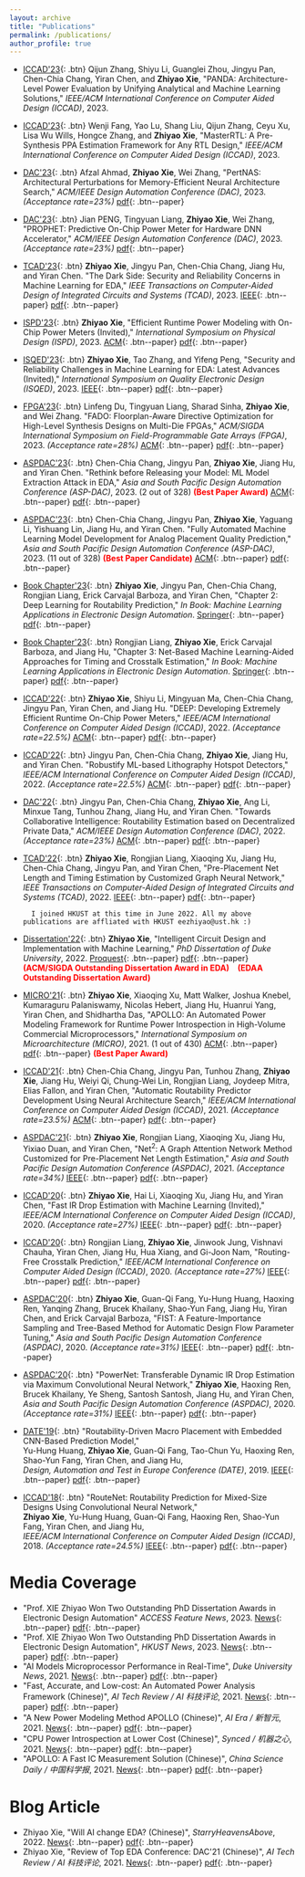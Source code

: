 ```yaml
---
layout: archive
title: "Publications"
permalink: /publications/
author_profile: true
---
```


* [ICCAD'23](https://iccad.com/){: .btn} Qijun Zhang, Shiyu Li, Guanglei Zhou, Jingyu Pan, Chen-Chia Chang, Yiran Chen, and **Zhiyao Xie**, "PANDA: Architecture-Level Power Evaluation by Unifying Analytical and Machine Learning Solutions," *IEEE/ACM International Conference on Computer Aided Design (ICCAD)*, 2023. 

* [ICCAD'23](https://iccad.com/){: .btn} Wenji Fang, Yao Lu, Shang Liu, Qijun Zhang, Ceyu Xu, Lisa Wu Wills, Hongce Zhang, and **Zhiyao Xie**, "MasterRTL: A Pre-Synthesis PPA Estimation Framework for Any RTL Design," *IEEE/ACM International Conference on Computer Aided Design (ICCAD)*, 2023. 

* [DAC'23](https://www.dac.com/){: .btn} Afzal Ahmad, **Zhiyao Xie**, Wei Zhang, "PertNAS: Architectural Perturbations for Memory-Efficient Neural Architecture Search," *ACM/IEEE Design Automation Conference (DAC)*, 2023. *(Acceptance rate=23%)* [pdf](https://zhiyaoxie.github.io/files/DAC23_PertNAS.pdf){: .btn--paper}

* [DAC'23](https://www.dac.com/){: .btn} Jian PENG, Tingyuan Liang, **Zhiyao Xie**, Wei Zhang, "PROPHET: Predictive On-Chip Power Meter for Hardware DNN Accelerator," *ACM/IEEE Design Automation Conference (DAC)*, 2023. *(Acceptance rate=23%)* [pdf](https://zhiyaoxie.github.io/files/DAC23_PROPHET.pdf){: .btn--paper}

* [TCAD'23](https://ieeexplore.ieee.org/xpl/RecentIssue.jsp?punumber=43){: .btn} **Zhiyao Xie**, Jingyu Pan, Chen-Chia Chang, Jiang Hu, and Yiran Chen. "The Dark Side: Security and Reliability Concerns in Machine Learning for EDA," *IEEE Transactions on Computer-Aided Design of Integrated Circuits and Systems (TCAD)*, 2023. [IEEE](https://ieeexplore.ieee.org/document/9858101){: .btn--paper} [pdf](https://zhiyaoxie.github.io/files/TCAD22_Dark.pdf){: .btn--paper} 

* [ISPD'23](https://ispd.cc/ispd2023/){: .btn} **Zhiyao Xie**, "Efficient Runtime Power Modeling with On-Chip Power Meters (Invited)," *International Symposium on Physical Design (ISPD)*, 2023. [ACM](https://dl.acm.org/doi/abs/10.1145/3569052.3578927){: .btn--paper} [pdf](https://zhiyaoxie.github.io/files/ISPD23_OPM.pdf){: .btn--paper}

* [ISQED'23](https://www.isqed.org/){: .btn} **Zhiyao Xie**, Tao Zhang, and Yifeng Peng, "Security and Reliability Challenges in Machine Learning for EDA: Latest Advances (Invited)," *International Symposium on Quality Electronic Design (ISQED)*, 2023. [IEEE](https://ieeexplore.ieee.org/document/10129359){: .btn--paper} [pdf](https://zhiyaoxie.github.io/files/ISQED23_survey.pdf){: .btn--paper}

* [FPGA'23](https://www.isfpga.org/){: .btn} Linfeng Du, Tingyuan Liang, Sharad Sinha, **Zhiyao Xie**, and Wei Zhang. "FADO: Floorplan-Aware Directive Optimization for High-Level Synthesis Designs on Multi-Die FPGAs," *ACM/SIGDA International Symposium on Field-Programmable Gate Arrays (FPGA)*, 2023. *(Acceptance rate=28%)* [ACM](https://dl.acm.org/doi/10.1145/3543622.3573188){: .btn--paper} [pdf](https://zhiyaoxie.github.io/files/FPGA23_FADO.pdf){: .btn--paper}

* [ASPDAC'23](https://www.aspdac.com/){: .btn} Chen-Chia Chang, Jingyu Pan, **Zhiyao Xie**, Jiang Hu, and Yiran Chen. "Rethink before Releasing your Model: ML Model Extraction Attack in EDA," *Asia and South Pacific Design Automation Conference (ASP-DAC)*, 2023. (2 out of 328) <span style="color:red">**(Best Paper Award)**</span> [ACM](https://dl.acm.org/doi/abs/10.1145/3566097.3567896){: .btn--paper} [pdf](https://zhiyaoxie.github.io/files/ASPDAC23_Model_Extraction.pdf){: .btn--paper} 

* [ASPDAC'23](https://www.aspdac.com/){: .btn} Chen-Chia Chang, Jingyu Pan, **Zhiyao Xie**, Yaguang Li, Yishuang Lin, Jiang Hu, and Yiran Chen. "Fully Automated Machine Learning Model Development for Analog Placement Quality Prediction," *Asia and South Pacific Design Automation Conference (ASP-DAC)*, 2023. (11 out of 328) <span style="color:red">**(Best Paper Candidate)**</span> [ACM](https://dl.acm.org/doi/abs/10.1145/3566097.3567881){: .btn--paper}  [pdf](https://zhiyaoxie.github.io/files/ASPDAC23_NAS_Analog.pdf){: .btn--paper} 

* [Book Chapter'23](https://link.springer.com/book/10.1007/978-3-031-13074-8){: .btn} **Zhiyao Xie**, Jingyu Pan, Chen-Chia Chang, Rongjian Liang, Erick Carvajal Barboza, and Yiran Chen, "Chapter 2: Deep Learning for Routability Prediction," *In Book: Machine Learning Applications in Electronic Design Automation*. [Springer](https://link.springer.com/chapter/10.1007/978-3-031-13074-8_2){: .btn--paper} [pdf](https://zhiyaoxie.github.io/files/chapter_route.pdf){: .btn--paper}

* [Book Chapter'23](https://link.springer.com/book/10.1007/978-3-031-13074-8){: .btn} Rongjian Liang, **Zhiyao Xie**, Erick Carvajal Barboza, and Jiang Hu, "Chapter 3: Net-Based Machine Learning-Aided Approaches for Timing and Crosstalk Estimation," *In Book: Machine Learning Applications in Electronic Design Automation*. [Springer](https://link.springer.com/chapter/10.1007/978-3-031-13074-8_3){: .btn--paper} [pdf](https://zhiyaoxie.github.io/files/chapter_net.pdf){: .btn--paper}

* [ICCAD'22](https://iccad.com/){: .btn} **Zhiyao Xie**, Shiyu Li, Mingyuan Ma, Chen-Chia Chang, Jingyu Pan, Yiran Chen, and Jiang Hu. "DEEP: Developing Extremely Efficient Runtime On-Chip Power Meters," *IEEE/ACM International Conference on Computer Aided Design (ICCAD)*, 2022. *(Acceptance rate=22.5%)* [ACM](https://dl.acm.org/doi/10.1145/3508352.3549427){: .btn--paper} [pdf](https://zhiyaoxie.github.io/files/ICCAD22_DEEP.pdf){: .btn--paper} 

* [ICCAD'22](https://iccad.com/){: .btn} Jingyu Pan, Chen-Chia Chang, **Zhiyao Xie**, Jiang Hu, and Yiran Chen. "Robustify ML-based Lithography Hotspot Detectors," *IEEE/ACM International Conference on Computer Aided Design (ICCAD)*, 2022. *(Acceptance rate=22.5%)* [ACM](https://dl.acm.org/doi/10.1145/3508352.3549389){: .btn--paper} [pdf](https://zhiyaoxie.github.io/files/ICCAD22_Robust.pdf){: .btn--paper}    

* [DAC'22](https://dac.com/){: .btn} Jingyu Pan, Chen-Chia Chang, **Zhiyao Xie**, Ang Li, Minxue Tang, Tunhou Zhang, Jiang Hu, and Yiran Chen. "Towards Collaborative Intelligence: Routability Estimation based on Decentralized Private Data," *ACM/IEEE Design Automation Conference (DAC)*, 2022. *(Acceptance rate=23%)* [ACM](https://dl.acm.org/doi/abs/10.1145/3489517.3530578){: .btn--paper} [pdf](https://zhiyaoxie.github.io/files/DAC22_FL.pdf){: .btn--paper} 

* [TCAD'22](https://ieeexplore.ieee.org/xpl/RecentIssue.jsp?punumber=43){: .btn} **Zhiyao Xie**, Rongjian Liang, Xiaoqing Xu, Jiang Hu, Chen-Chia Chang, Jingyu Pan, and Yiran Chen, "Pre-Placement Net Length and Timing Estimation by Customized Graph Neural Network," *IEEE Transactions on Computer-Aided Design of Integrated Circuits and Systems (TCAD)*, 2022. [IEEE](https://ieeexplore.ieee.org/document/9707500){: .btn--paper} [pdf](https://zhiyaoxie.github.io/files/TCAD21_Time.pdf){: .btn--paper} 

        I joined HKUST at this time in June 2022. All my above publications are affliated with HKUST eezhiyao@ust.hk :)

* [Dissertation'22](https://library.duke.edu/find/theses-dissertations){: .btn} **Zhiyao Xie**, "Intelligent Circuit Design and Implementation with Machine Learning," *PhD Dissertation of Duke University*, 2022. [Proquest](https://www.proquest.com/docview/2671665310?pq-origsite=gscholar&fromopenview=true){: .btn--paper} [pdf](https://zhiyaoxie.github.io/files/Dissertation22.pdf){: .btn--paper} <span style="color:red">**(ACM/SIGDA Outstanding Dissertation Award in EDA)**</span> &ensp;  <span style="color:red">**(EDAA Outstanding Dissertation Award)**</span>

* [MICRO'21](https://www.microarch.org/){: .btn} **Zhiyao Xie**, Xiaoqing Xu, Matt Walker, Joshua Knebel, Kumaraguru Palaniswamy, Nicolas Hebert, Jiang Hu, Huanrui Yang, Yiran Chen, and Shidhartha Das, "APOLLO: An Automated Power Modeling Framework for Runtime Power Introspection in High-Volume Commercial Microprocessors," *International Symposium on Microarchitecture (MICRO)*, 2021. (1 out of 430) [ACM](https://dl.acm.org/doi/abs/10.1145/3466752.3480064){: .btn--paper} [pdf](https://zhiyaoxie.github.io/files/MICRO21_APOLLO.pdf){: .btn--paper} <span style="color:red">**(Best Paper Award)**</span>

* [ICCAD'21](https://iccad.com/){: .btn} Chen-Chia Chang, Jingyu Pan, Tunhou Zhang, **Zhiyao Xie**, Jiang Hu, Weiyi Qi, Chung-Wei Lin, Rongjian Liang, Joydeep Mitra, Elias Fallon, and Yiran Chen, "Automatic Routability Predictor Development Using Neural Architecture Search," *IEEE/ACM International Conference on Computer Aided Design (ICCAD)*, 2021. *(Acceptance rate=23.5%)* [ACM](https://dl.acm.org/doi/10.1109/ICCAD51958.2021.9643483){: .btn--paper} [pdf](https://zhiyaoxie.github.io/files/ICCAD21_NAS.pdf){: .btn--paper} 

* [ASPDAC'21](https://www.aspdac.com/){: .btn} **Zhiyao Xie**, Rongjian Liang, Xiaoqing Xu, Jiang Hu, Yixiao Duan, and Yiran Chen, "Net$^2$: A Graph Attention Network Method Customized for Pre-Placement Net Length Estimation," *Asia and South Pacific Design Automation Conference (ASPDAC)*, 2021. *(Acceptance rate=34%)* [IEEE](https://ieeexplore.ieee.org/abstract/document/9371657){: .btn--paper} [pdf](https://zhiyaoxie.github.io/files/ASPDAC21_Net2.pdf){: .btn--paper}    

* [ICCAD'20](https://iccad.com/){: .btn} **Zhiyao Xie**, Hai Li, Xiaoqing Xu, Jiang Hu, and Yiran Chen, "Fast IR Drop Estimation with Machine Learning (Invited)," *IEEE/ACM International Conference on Computer Aided Design (ICCAD)*, 2020. *(Acceptance rate=27%)* [IEEE](https://ieeexplore.ieee.org/document/9256803){: .btn--paper} [pdf](https://zhiyaoxie.github.io/files/ICCAD20_IR.pdf){: .btn--paper}    

* [ICCAD'20](https://iccad.com/){: .btn} Rongjian Liang, **Zhiyao Xie**, Jinwook Jung, Vishnavi Chauha, Yiran Chen, Jiang Hu, Hua Xiang, and Gi-Joon Nam, "Routing-Free Crosstalk Prediction," *IEEE/ACM International Conference on Computer Aided Design (ICCAD)*, 2020. *(Acceptance rate=27%)* [IEEE](https://ieeexplore.ieee.org/document/9256755){: .btn--paper} [pdf](https://zhiyaoxie.github.io/files/ICCAD20_Crosstalk.pdf){: .btn--paper}     

* [ASPDAC'20](https://www.aspdac.com/){: .btn} **Zhiyao Xie**, Guan-Qi Fang, Yu-Hung Huang, Haoxing Ren, Yanqing Zhang, Brucek Khailany, Shao-Yun Fang, Jiang Hu, Yiran Chen, and Erick Carvajal Barboza, "FIST: A Feature-Importance Sampling and Tree-Based Method for Automatic Design Flow Parameter Tuning," *Asia and South Pacific Design Automation Conference (ASPDAC)*, 2020. *(Acceptance rate=31%)* [IEEE](https://ieeexplore.ieee.org/document/9045201){: .btn--paper} [pdf](https://zhiyaoxie.github.io/files/ASPDAC20_FIST.pdf){: .btn--paper}    

* [ASPDAC'20](https://www.aspdac.com/){: .btn} "PowerNet: Transferable Dynamic IR Drop Estimation via Maximum Convolutional Neural Network," 
**Zhiyao Xie**, Haoxing Ren, Brucek Khailany, Ye Sheng, Santosh Santosh, Jiang Hu, and Yiran Chen,    
*Asia and South Pacific Design Automation Conference (ASPDAC)*, 2020. *(Acceptance rate=31%)* [IEEE](https://ieeexplore.ieee.org/document/9045574){: .btn--paper} [pdf](https://zhiyaoxie.github.io/files/ASPDAC20_PowerNet.pdf){: .btn--paper}    

* [DATE'19](https://www.date-conference.com/){: .btn} "Routability-Driven Macro Placement with Embedded CNN-Based Prediction Model,"     
Yu-Hung Huang, **Zhiyao Xie**, Guan-Qi Fang, Tao-Chun Yu, Haoxing Ren, Shao-Yun Fang, Yiran Chen, and Jiang Hu,    
*Design, Automation and Test in Europe Conference (DATE)*, 2019. [IEEE](https://ieeexplore.ieee.org/document/8715126){: .btn--paper} [pdf](https://zhiyaoxie.github.io/files/DATE19_Macro.pdf){: .btn--paper}   

* [ICCAD'18](https://iccad.com/){: .btn} "RouteNet: Routability Prediction for Mixed-Size Designs Using Convolutional Neural Network,"   
**Zhiyao Xie**, Yu-Hung Huang, Guan-Qi Fang, Haoxing Ren, Shao-Yun Fang, Yiran Chen, and Jiang Hu,   
*IEEE/ACM International Conference on Computer Aided Design (ICCAD)*, 2018. *(Acceptance rate=24.5%)* [IEEE](https://ieeexplore.ieee.org/document/8587655){: .btn--paper} [pdf](https://zhiyaoxie.github.io/files/ICCAD18_RouteNet.pdf){: .btn--paper}
 
Media Coverage
======
* "Prof. XIE Zhiyao Won Two Outstanding PhD Dissertation Awards in Electronic Design Automation" *ACCESS Feature News*, 2023. [News](https://inno-access.hk/news/prof-xie-zhiyao-won-two-outstanding-phd-dissertation-awards-electronic-design-automation){: .btn--paper} [pdf](https://zhiyaoxie.github.io/files/media_dissertationACCESS.pdf){: .btn--paper}
* "Prof. XIE Zhiyao Won Two Outstanding PhD Dissertation Awards in Electronic Design Automation", *HKUST News*, 2023. [News](https://seng.hkust.edu.hk/news/20230503/prof-xie-zhiyao-won-two-outstanding-phd-dissertation-awards-electronic-design-automation){: .btn--paper} [pdf](https://zhiyaoxie.github.io/files/media_dissertationHKUST.pdf){: .btn--paper}
* "AI Models Microprocessor Performance in Real-Time", *Duke University News*, 2021. [News](https://pratt.duke.edu/about/news/apollo-microprocessor){: .btn--paper} [pdf](https://zhiyaoxie.github.io/files/media_News_Duke.pdf){: .btn--paper}    
* "Fast, Accurate, and Low-cost: An Automated Power Analysis Framework (Chinese)", *AI Tech Review / AI 科技评论*, 2021. [News](https://www.leiphone.com/category/academic/fGnxkVOdi9vOEngx.html){: .btn--paper} [pdf](https://zhiyaoxie.github.io/files/media_AI_tech_review.pdf){: .btn--paper}      
* "A New Power Modeling Method APOLLO (Chinese)", *AI Era / 新智元*, 2021. [News](https://www.163.com/dy/article/GMTQ7NUO0511ABV6.html){: .btn--paper} [pdf](https://zhiyaoxie.github.io/files/media_xinzhiyuan.pdf){: .btn--paper}    
* "CPU Power Introspection at Lower Cost (Chinese)", *Synced / 机器之心*, 2021. [News](https://mp.weixin.qq.com/s/akzS_px1XlgqjFCbcrt0fg){: .btn--paper} [pdf](https://zhiyaoxie.github.io/files/media_jiqizhixin.pdf){: .btn--paper}    
* "APOLLO: A Fast IC Measurement Solution (Chinese)", *China Science Daily / 中国科学报*, 2021. [News](https://news.sciencenet.cn/htmlnews/2021/12/471181.shtm){: .btn--paper} [pdf](https://zhiyaoxie.github.io/files/media_ScienceNet.pdf){: .btn--paper}     

Blog Article
======
* Zhiyao Xie, "Will AI change EDA? (Chinese)", *StarryHeavensAbove*, 2022. [News](https://mp.weixin.qq.com/s/MYrB8RylWL6JpfCsX8ga3g){: .btn--paper} [pdf](https://zhiyaoxie.github.io/files/media_StarryHeavensAbove.pdf){: .btn--paper}    
* Zhiyao Xie, "Review of Top EDA Conference: DAC'21 (Chinese)", *AI Tech Review / AI 科技评论*, 2021. [News](https://zhuanlan.zhihu.com/p/447597399){: .btn--paper} [pdf](https://zhiyaoxie.github.io/files/media_AI_tech_review2.pdf){: .btn--paper}     


